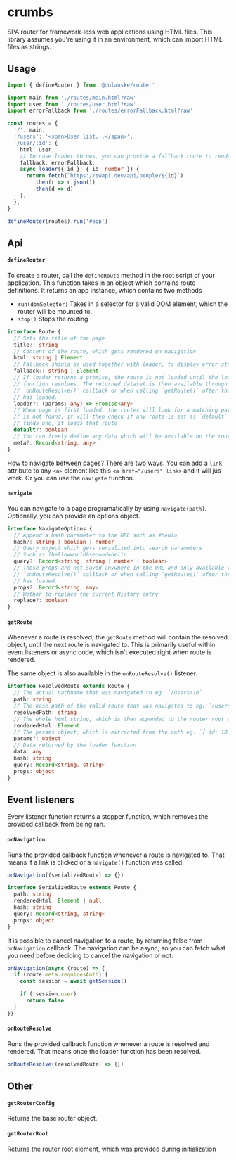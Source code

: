 # crumbs

SPA router for framework-less web applications using HTML files. This library assumes you're using it in an environment, which can import HTML files as strings.

## Usage

```ts
import { defineRouter } from '@dolanske/router'

import main from './routes/main.html?raw'
import user from './routes/user.html?raw'
import errorFallback from './routes/errorFallback.html?raw'

const routes = {
  '/': main,
  '/users': '<span>User list...</span>',
  '/user/:id': {
    html: user,
    // In case loader throws, you can provide a fallback route to render instead
    fallback: errorFallback,
    async loader({ id }: { id: number }) {
      return fetch(`https://swapi.dev/api/people/${id}`)
        .then(r => r.json())
        .then(d => d)
    },
  },
}

defineRouter(routes).run('#app')
```

## Api

####  `defineRouter`

To create a router, call the `defineRoute` method in the root script of your application. This function takes in an object which contains route definitions. It returns an app instance, which contains two methods

- `run(domSelector)` Takes in a selector for a valid DOM element, which the router will be mounted to.
- `stop()` Stops the routing

```ts
interface Route {
  // Sets the title of the page
  title?: string
  // Content of the route, which gets rendered on navigation
  html: string | Element
  // Fallback should be used together with loader, to display error state
  fallback?: string | Element
  // If loader returns a promise, the route is not loaded until the loader
  // function resolves. The returned dataset is then available through
  // `onRouteResolve()` callback or when calling `getRoute()` after the route
  // has loaded.
  loader?: (params: any) => Promise<any>
  // When page is first loaded, the router will look for a matching path, if one
  // is not found, it will then check if any route is set as `default` and if it
  // finds one, it loads that route
  default?: boolean
  // You can freely define any data which will be available on the route object
  meta?: Record<string, any>
}
```

How to navigate between pages? There are two ways.
You can add a `link` attribute to any `<a>` element like this `<a href="/users" link>` and it will jus work. Or you can use the `navigate` function.

####  `navigate`

You can navigate to a page programatically by using `navigate(path)`. Optionally, you can provide an options object.

```ts
interface NavigateOptions {
  // Append a hash parameter to the URL such as #henlo
  hash?: string | boolean | number
  // Query object which gets serialized into search parameters
  // Such as ?hello=world&second=hello
  query?: Record<string, string | number | boolean>
  // These props are not saved anywhere in the URL and only available through
  // `onRouteResolve()` callback or when calling `getRoute()` after the route
  // has loaded.
  props?: Record<string, any>
  // Wether to replace the current History entry
  replace?: boolean
}
```

####  `getRoute`

Whenever a route is resolved, the `getRoute` method will contain the resolved object, until the next route is navigated to. This is primarily useful within event listeners or async code, which isn't executed right when route is rendered.

The same object is also available in the `onRouteResolve()` listener.

```ts
interface ResolvedRoute extends Route {
  // The actual pathname that was navigated to eg. `/users/10`
  path: string
  // The base path of the valid route that was navigated to eg. `/users/:id`
  resolvedPath: string
  // The whole html string, which is then appended to the router root element
  renderedHtml: Element
  // The params object, which is extracted from the path eg. `{ id: 10 }`
  params?: object
  // Data returned by the loader function
  data: any
  hash: string
  query: Record<string, string>
  props: object
}
```

## Event listeners

Every listener function returns a stopper function, which removes the provided callback from being ran.

####  `onNavigation`

Runs the provided callback function whenever a route is navigated to. That means if a link is clicked or a `navigate()` function was called.

```ts
onNavigation((serializedRoute) => {})

interface SerializedRoute extends Route {
  path: string
  renderedHtml: Element | null
  hash: string
  query: Record<string, string>
  props: object
}
```

It is possible to cancel navigation to a route, by returning false from `onNavigation` callback. The navigation can be async, so you can fetch what you need before deciding to cancel the navigation or not.

```ts
onNavigation(async (route) => {
  if (route.meta.requiresAuth) {
    const session = await getSession()

    if (!session.user)
      return false
  }
})
```

####  `onRouteResolve`

Runs the provided callback function whenever a route is resolved and rendered. That means once the loader function has been resolved.

```ts
onRouteResolve((resolvedRoute) => {})
```

## Other

####  `getRouterConfig`

Returns the base router object.

####  `getRouterRoot`

Returns the router root element, which was provided during initialization
